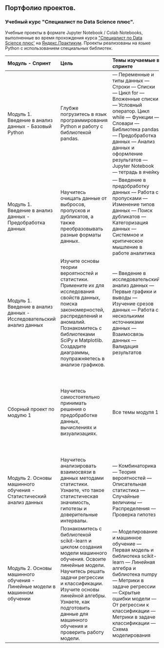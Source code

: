 ## Портфолио проектов.
### Учебный курс "Специалист по Data Science плюс".

Учебные проекты в формате Jupyter Notebook / Colab Notebooks, выполненные во время прохождения курса ["Специалист по Data Science плюс'](https://praktikum.yandex.ru/data-scientist-plus/) на [Яндекс.Практикум](https://practicum.yandex.ru/). Проекты реализованы на языке Python с использованием специальных библиотек.

| Модуль - Спринт | Цель | Темы изучаемые в спринте | Проект |
:---------------------------------- | :--------------------------- | :--------------------------- | :--------------------------- |
| Модуль 1. Введение в анализ данных - Базовый Python | Глубже погрузитесь в язык программирования Python и работу с библиотекой pandas. |— Переменные и типы данных — Строки — Списки — Цикл for — Вложенные списки — Условный оператор. Цикл while — Функции — Словари — Библиотека pandas — Предобработка данных — Анализ данных и оформление результатов — Jupyter Notebook — тетрадь в ячейку | [Проект 1. Сравнение данных пользователей Яндекс Музыки по городам и дням недели](01_project) |
| Модуль 1. Введение в анализ данных - Предобработка данных  | Научитесь очищать данные от выбросов, пропусков и дубликатов, а также преобразовывать разные форматы данных. | — Введение в предобработку данных — Работа с пропусками — Изменение типов данных — Поиск дубликатов — Категоризация данных — Системное и критическое мышление в работе аналитика | [Проект 2. Анализ данные о клиентах банка, определении доли кредитоспособных](02_project) |
| Модуль 1. Введение в анализ данных - Исследовательский анализ данных | Изучите основы теории вероятностей и статистики. Примените их для исследования свойств данных, поиска закономерностей, распределений и аномалий. Познакомитесь с библиотеками SciPy и Matplotlib. Создадите диаграммы, поупражняетесь в анализе графиков.  | — Введение в исследовательский анализ данных — Первые графики и выводы — Изучение срезов данных — Работа с несколькими источниками данных — Взаимосвязь данных — Валидация результатов | [Проект 3. Исследуете архив объявлений о продаже объектов недвижимости в Санкт-Петербурге и Ленинградской области.](03_project) |
| Сборный проект по модулю 1 | Научитесь самостоятельно принимать решения о предобработке данных, вычислениях и визуализациях. | Все темы модуля 1 | [Проект 4. Проведёте исследовательский анализ датасета с информацией о фильмах: показы в кинотеатрах, сборы, государственная поддержка. Найдёте закономерности между признаками.](04_project) |
| Модуль 2. Основы машинного обучения - Статистический анализ данных | Научитесь анализировать взаимосвязи в данных методами статистики. Узнаете, что такое статистическая значимость, гипотезы и доверительные интервалы. | — Комбинаторика — Теория вероятностей — Описательная статистика — Случайные величины — Распределения — Проверка гипотез | [Проект 5. Проверите гипотезы сервиса аренды самокатов, чтобы помочь вырастить бизнес.](05_project) |
| Модуль 2. Основы машинного обучения - Линейные модели в машинном обучении | Познакомитесь с библиотекой scikit-learn и циклом создания модели машинного обучения. Освоите линейные модели. Научитесь решать задачи регрессии и классификации. Изучите основы линейной алгебры. Узнаете, как подготовить данные для машинного обучения и проверить работу модели. | — Моделирование и машинное обучение — Первая модель и библиотека scikit-learn — Линейная алгебра и библиотека numpy — Метрики в задаче регрессии — Скрытые ошибки модели — От регрессии к классификации — Метрики в задаче классификации — Схема моделирования | [Проект 6. Разработаете модель машинного обучения, которая поможет владельцам молочной фермы принимать эффективные решения.](06_project) |


